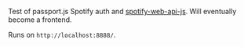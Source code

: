 Test of passport.js Spotify auth and [spotify-web-api-js](https://www.npmjs.com/package/spotify-web-api-js). Will eventually become a frontend.

Runs on `http://localhost:8888/`.
